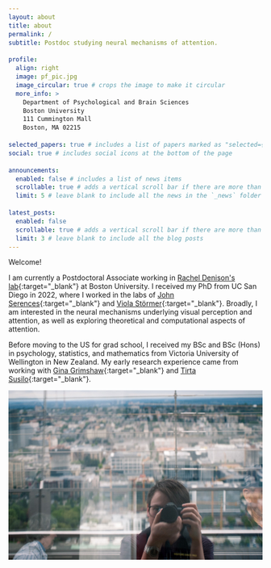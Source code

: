 ```yaml
---
layout: about
title: about
permalink: /
subtitle: Postdoc studying neural mechanisms of attention.

profile:
  align: right
  image: pf_pic.jpg
  image_circular: true # crops the image to make it circular
  more_info: >
    Department of Psychological and Brain Sciences
    Boston University
    111 Cummington Mall
    Boston, MA 02215

selected_papers: true # includes a list of papers marked as "selected={true}"
social: true # includes social icons at the bottom of the page

announcements:
  enabled: false # includes a list of news items
  scrollable: true # adds a vertical scroll bar if there are more than 3 news items
  limit: 5 # leave blank to include all the news in the `_news` folder

latest_posts:
  enabled: false
  scrollable: true # adds a vertical scroll bar if there are more than 3 new posts items
  limit: 3 # leave blank to include all the blog posts
---
```


Welcome!

I am currently a Postdoctoral Associate working in [Rachel Denison's lab](https://sites.bu.edu/denisonlab/){:target="_blank"} at Boston University. I received my PhD from UC San Diego in 2022, where I worked in the labs of [John Serences](http://serenceslab.ucsd.edu){:target="_blank"} and [Viola Störmer](https://sites.dartmouth.edu/stoermerlab/){:target="_blank"}. Broadly, I am interested in the neural mechanisms underlying visual perception and attention, as well as exploring theoretical and computational aspects of attention.

Before moving to the US for grad school, I received my BSc and BSc (Hons) in psychology, statistics, and mathematics from Victoria University of Wellington in New Zealand. My early research experience came from working with [Gina Grimshaw](http://www.canlabvuw.wordpress.com){:target="_blank"} and [Tirta Susilo](http://www.susilolab.org){:target="_blank"}.

![Seattle, WA, 9/12/17](/assets/img/Seattle2017-2.jpg)
